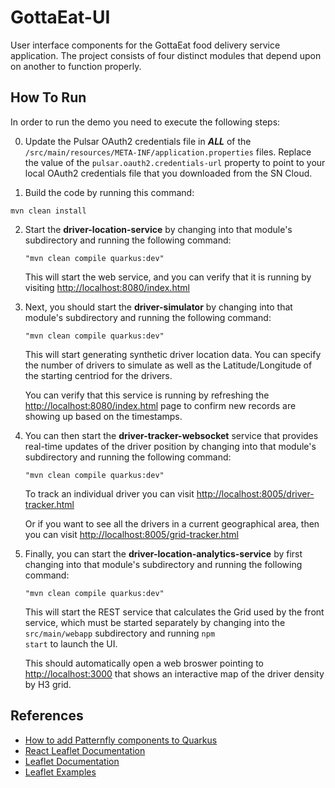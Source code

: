 # GottaEat-UI
User interface components for the GottaEat food delivery service application. The project consists of four distinct modules that depend upon on another to function properly. 

## How To Run
In order to run the demo you need to execute the following steps:

0. Update the Pulsar OAuth2 credentials file in ***ALL*** of the <code>/src/main/resources/META-INF/application.properties</code> files. Replace the value of the <code>pulsar.oauth2.credentials-url</code> property to point to your local OAuth2 credentials file that you downloaded from the SN Cloud.

1. Build the code by running this command:

```
mvn clean install
```

2. Start the **driver-location-service** by changing into that module's subdirectory and running the following command: 

	<code>"mvn clean compile quarkus:dev"</code>
   
	This will start the web service, and you can verify that it is running by visiting [http://localhost:8080/index.html]() 


3. Next, you should start the **driver-simulator** by changing into that module's subdirectory and running the following command: 

	<code>"mvn clean compile quarkus:dev"</code>
	
	This will start generating synthetic driver location data. You can specify the number of drivers to simulate as well as the Latitude/Longitude of the starting centriod for the drivers.



   You can verify that this service is running by refreshing the [http://localhost:8080/index.html]() page to confirm new records are showing up based on the timestamps.


4. You can then start the **driver-tracker-websocket** service that provides real-time updates of the driver position by changing into that module's subdirectory and running the following command: 

	<code>"mvn clean compile quarkus:dev"</code>
	

   To track an individual driver you can visit [http://localhost:8005/driver-tracker.html]() 
   
   Or if you want to see all the drivers in a current geographical area, then you can visit [http://localhost:8005/grid-tracker.html]() 


5. Finally, you can start the **driver-location-analytics-service** by first changing into that module's subdirectory and running the following command: 

	<code>"mvn clean compile quarkus:dev"</code>
	
	This will start the REST service that calculates the Grid used by the front service, which must be started separately by changing into the <code>src/main/webapp</code> subdirectory and running <code>npm start</code> to launch the UI. 
	
	This should automatically open a web broswer pointing to [http://localhost:3000](http://localhost:3000) that shows an interactive map of the driver density by H3 grid.



## References
* [How to add Patternfly components to Quarkus](https://quarkus.io/blog/gui-react-patternfly/)
* [React Leaflet Documentation](https://react-leaflet.js.org/)
* [Leaflet Documentation](https://leafletjs.com/SlavaUkraini/reference.html#map-event)
* [Leaflet Examples](https://tomik23.github.io/leaflet-examples/)
